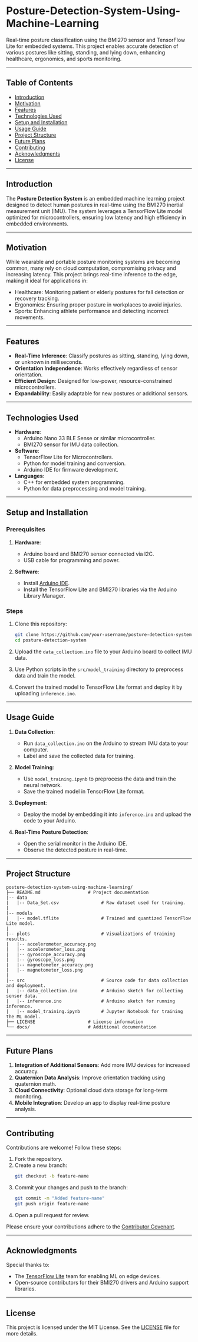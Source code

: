 # Posture-Detection-System-Using-Machine-Learning

Real-time posture classification using the BMI270 sensor and TensorFlow Lite for embedded systems. This project enables accurate detection of various postures like sitting, standing, and lying down, enhancing healthcare, ergonomics, and sports monitoring.

---

## Table of Contents

- [Introduction](#introduction)
- [Motivation](#motivation)
- [Features](#features)
- [Technologies Used](#technologies-used)
- [Setup and Installation](#setup-and-installation)
- [Usage Guide](#usage-guide)
- [Project Structure](#project-structure)
- [Future Plans](#future-plans)
- [Contributing](#contributing)
- [Acknowledgments](#acknowledgments)
- [License](#license)

---

## Introduction

The **Posture Detection System** is an embedded machine learning project designed to detect human postures in real-time using the BMI270 inertial measurement unit (IMU). The system leverages a TensorFlow Lite model optimized for microcontrollers, ensuring low latency and high efficiency in embedded environments.

---

## Motivation

While wearable and portable posture monitoring systems are becoming common, many rely on cloud computation, compromising privacy and increasing latency. This project brings real-time inference to the edge, making it ideal for applications in:

- Healthcare: Monitoring patient or elderly postures for fall detection or recovery tracking.
- Ergonomics: Ensuring proper posture in workplaces to avoid injuries.
- Sports: Enhancing athlete performance and detecting incorrect movements.

---

## Features

- **Real-Time Inference**: Classify postures as sitting, standing, lying down, or unknown in milliseconds.
- **Orientation Independence**: Works effectively regardless of sensor orientation.
- **Efficient Design**: Designed for low-power, resource-constrained microcontrollers.
- **Expandability**: Easily adaptable for new postures or additional sensors.

---

## Technologies Used

- **Hardware**:
  - Arduino Nano 33 BLE Sense or similar microcontroller.
  - BMI270 sensor for IMU data collection.
- **Software**:
  - TensorFlow Lite for Microcontrollers.
  - Python for model training and conversion.
  - Arduino IDE for firmware development.
- **Languages**:
  - C++ for embedded system programming.
  - Python for data preprocessing and model training.

---

## Setup and Installation

### Prerequisites

1. **Hardware**:
   - Arduino board and BMI270 sensor connected via I2C.
   - USB cable for programming and power.

2. **Software**:
   - Install [Arduino IDE](https://www.arduino.cc/en/software).
   - Install the TensorFlow Lite and BMI270 libraries via the Arduino Library Manager.

### Steps

1. Clone this repository:
   ```bash
   git clone https://github.com/your-username/posture-detection-system.git
   cd posture-detection-system
   ```

2. Upload the `data_collection.ino` file to your Arduino board to collect IMU data.

3. Use Python scripts in the `src/model_training` directory to preprocess data and train the model.

4. Convert the trained model to TensorFlow Lite format and deploy it by uploading `inference.ino`.

---

## Usage Guide

1. **Data Collection**:
   - Run `data_collection.ino` on the Arduino to stream IMU data to your computer.
   - Label and save the collected data for training.

2. **Model Training**:
   - Use `model_training.ipynb` to preprocess the data and train the neural network.
   - Save the trained model in TensorFlow Lite format.

3. **Deployment**:
   - Deploy the model by embedding it into `inference.ino` and upload the code to your Arduino.

4. **Real-Time Posture Detection**:
   - Open the serial monitor in the Arduino IDE.
   - Observe the detected posture in real-time.

---

## Project Structure

```
posture-detection-system-using-machine-learning/
├── README.md                  # Project documentation
|-- data
|   |-- Data_Set.csv                # Raw dataset used for training.
|
|-- models
|   |-- model.tflite                # Trained and quantized TensorFlow Lite model.
|
|-- plots                           # Visualizations of training results.
|   |-- accelerometer_accuracy.png
|   |-- accelerometer_loss.png
|   |-- gyroscope_accuracy.png
|   |-- gyroscope_loss.png
|   |-- magnetometer_accuracy.png
|   |-- magnetometer_loss.png
|
|-- src                             # Source code for data collection and deployment.
|   |-- data_collection.ino         # Arduino sketch for collecting sensor data.
|   |-- inference.ino               # Arduino sketch for running inference.
|   |-- model_training.ipynb        # Jupyter Notebook for training the ML model.
├── LICENSE                    # License information
└── docs/                      # Additional documentation
```

---

## Future Plans

1. **Integration of Additional Sensors**: Add more IMU devices for increased accuracy.
2. **Quaternion Data Analysis**: Improve orientation tracking using quaternion math.
3. **Cloud Connectivity**: Optional cloud data storage for long-term monitoring.
4. **Mobile Integration**: Develop an app to display real-time posture analysis.

---

## Contributing

Contributions are welcome! Follow these steps:

1. Fork the repository.
2. Create a new branch:
   ```bash
   git checkout -b feature-name
   ```
3. Commit your changes and push to the branch:
   ```bash
   git commit -m "Added feature-name"
   git push origin feature-name
   ```
4. Open a pull request for review.

Please ensure your contributions adhere to the [Contributor Covenant](https://www.contributor-covenant.org/).

---

## Acknowledgments

Special thanks to:

- The [TensorFlow Lite](https://www.tensorflow.org/lite) team for enabling ML on edge devices.
- Open-source contributors for their BMI270 drivers and Arduino support libraries.

---

## License

This project is licensed under the MIT License. See the [LICENSE](LICENSE) file for more details.

